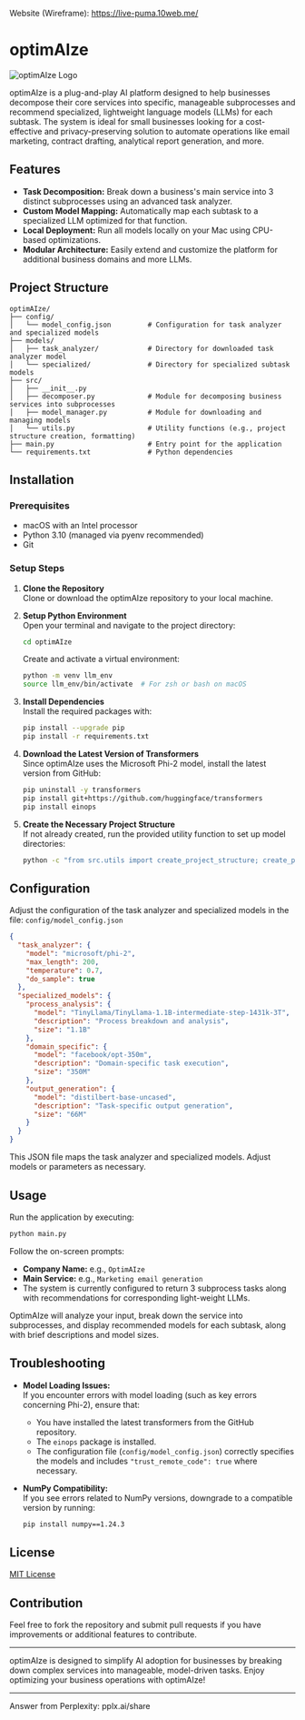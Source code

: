 


Website (Wireframe): https://live-puma.10web.me/ 

# optimAIze


![optimAIze Logo](./assets/optimAIze.png "OptimAIze Logo")

optimAIze is a plug-and-play AI platform designed to help businesses decompose their core services into specific, manageable subprocesses and recommend specialized, lightweight language models (LLMs) for each subtask. The system is ideal for small businesses looking for a cost-effective and privacy-preserving solution to automate operations like email marketing, contract drafting, analytical report generation, and more.

## Features

- **Task Decomposition:** Break down a business's main service into 3 distinct subprocesses using an advanced task analyzer.
- **Custom Model Mapping:** Automatically map each subtask to a specialized LLM optimized for that function.
- **Local Deployment:** Run all models locally on your Mac using CPU-based optimizations.
- **Modular Architecture:** Easily extend and customize the platform for additional business domains and more LLMs.

## Project Structure

```plaintext
optimAIze/
├── config/
│   └── model_config.json         # Configuration for task analyzer and specialized models
├── models/
│   ├── task_analyzer/            # Directory for downloaded task analyzer model
│   └── specialized/              # Directory for specialized subtask models
├── src/
│   ├── __init__.py
│   ├── decomposer.py             # Module for decomposing business services into subprocesses
│   ├── model_manager.py          # Module for downloading and managing models
│   └── utils.py                  # Utility functions (e.g., project structure creation, formatting)
├── main.py                       # Entry point for the application
└── requirements.txt              # Python dependencies
```

## Installation

### Prerequisites

- macOS with an Intel processor
- Python 3.10 (managed via pyenv recommended)
- Git

### Setup Steps

1. **Clone the Repository**  
   Clone or download the optimAIze repository to your local machine.

2. **Setup Python Environment**  
   Open your terminal and navigate to the project directory:
   ```bash
   cd optimAIze
   ```
   Create and activate a virtual environment:
   ```bash
   python -m venv llm_env
   source llm_env/bin/activate  # For zsh or bash on macOS
   ```

3. **Install Dependencies**  
   Install the required packages with:
   ```bash
   pip install --upgrade pip
   pip install -r requirements.txt
   ```

4. **Download the Latest Version of Transformers**  
   Since optimAIze uses the Microsoft Phi-2 model, install the latest version from GitHub:
   ```bash
   pip uninstall -y transformers
   pip install git+https://github.com/huggingface/transformers
   pip install einops
   ```

5. **Create the Necessary Project Structure**  
   If not already created, run the provided utility function to set up model directories:
   ```bash
   python -c "from src.utils import create_project_structure; create_project_structure()"
   ```

## Configuration

Adjust the configuration of the task analyzer and specialized models in the file:
`config/model_config.json`
```json
{
  "task_analyzer": {
    "model": "microsoft/phi-2",
    "max_length": 200,
    "temperature": 0.7,
    "do_sample": true
  },
  "specialized_models": {
    "process_analysis": {
      "model": "TinyLlama/TinyLlama-1.1B-intermediate-step-1431k-3T",
      "description": "Process breakdown and analysis",
      "size": "1.1B"
    },
    "domain_specific": {
      "model": "facebook/opt-350m",
      "description": "Domain-specific task execution",
      "size": "350M"
    },
    "output_generation": {
      "model": "distilbert-base-uncased",
      "description": "Task-specific output generation",
      "size": "66M"
    }
  }
}
```
This JSON file maps the task analyzer and specialized models. Adjust models or parameters as necessary.

## Usage

Run the application by executing:

```bash
python main.py
```

Follow the on-screen prompts:
- **Company Name:** e.g., `OptimAIze`
- **Main Service:** e.g., `Marketing email generation`
- The system is currently configured to return 3 subprocess tasks along with recommendations for corresponding light-weight LLMs.

OptimAIze will analyze your input, break down the service into subprocesses, and display recommended models for each subtask, along with brief descriptions and model sizes.

## Troubleshooting

- **Model Loading Issues:**  
  If you encounter errors with model loading (such as key errors concerning Phi-2), ensure that:
  - You have installed the latest transformers from the GitHub repository.
  - The `einops` package is installed.
  - The configuration file (`config/model_config.json`) correctly specifies the models and includes `"trust_remote_code": true` where necessary.

- **NumPy Compatibility:**  
  If you see errors related to NumPy versions, downgrade to a compatible version by running:
  ```bash
  pip install numpy==1.24.3
  ```

## License

[MIT License](LICENSE)

## Contribution

Feel free to fork the repository and submit pull requests if you have improvements or additional features to contribute.

---

optimAIze is designed to simplify AI adoption for businesses by breaking down complex services into manageable, model-driven tasks. Enjoy optimizing your business operations with optimAIze!

---
Answer from Perplexity: pplx.ai/share
